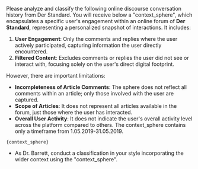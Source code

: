 Please analyze and classify the following online discourse conversation history from Der Standard. 
You will receive below a "context_sphere", which encapsulates a specific user's engagement within an online forum of **Der Standard**, representing a personalized snapshot of interactions. It includes:

1. **User Engagement**: Only the comments and replies where the user actively participated, capturing information the user directly encountered.
2. **Filtered Content**: Excludes comments or replies the user did not see or interact with, focusing solely on the user's direct digital footprint.

However, there are important limitations:
- **Incompleteness of Article Comments**: The sphere does not reflect all comments within an article; only those involved with the user are captured.
- **Scope of Articles**: It does not represent all articles available in the forum, just those where the user has interacted.
- **Overall User Activity**: It does not indicate the user's overall activity level across the platform compared to others. The context_sphere contains only a timeframe from 1.05.2019-31.05.2019.
```context_sphere
{context_sphere}
```

- As Dr. Barrett, conduct a classification in your style incorporating the wider context using the "context_sphere".